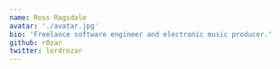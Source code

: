 ```yaml
---
name: Ross Ragsdale
avatar: './avatar.jpg'
bio: 'Freelance software engineer and electronic music producer.'
github: r0zar
twitter: lordrozar
---
```

